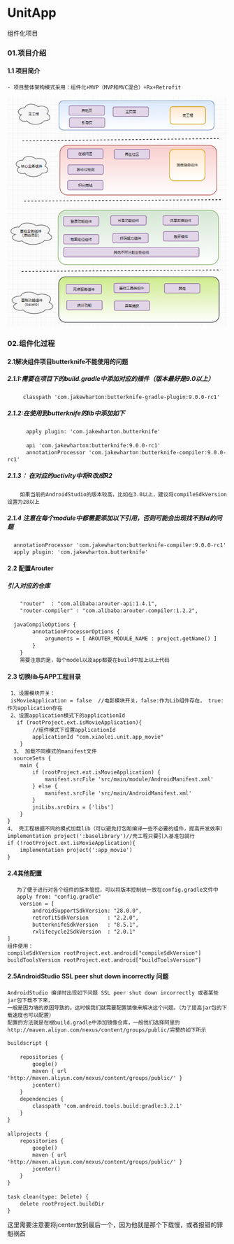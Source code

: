 # UnitApp
组件化项目
### 01.项目介绍
#### 1.1 项目简介
    - 项目整体架构模式采用：组件化+MVP（MVP和MVC混合）+Rx+Retrofit
  <img src="https://raw.githubusercontent.com/sky8650/UnitApp/master/images_git/base_project.png"  alt="竖"/>
    
### 02.组件化过程
#### 2.1解决组件项目butterknife不能使用的问题
##### 2.1.1:需要在项目下的build.gradle中添加对应的插件（版本最好是9.0以上）
         classpath 'com.jakewharton:butterknife-gradle-plugin:9.0.0-rc1'
##### 2.1.2:在使用到butterknife的lib中添加如下
          apply plugin: 'com.jakewharton.butterknife'
         
          api 'com.jakewharton:butterknife:9.0.0-rc1'
          annotationProcessor 'com.jakewharton:butterknife-compiler:9.0.0-rc1'
##### 2.1.3： 在对应的activity中将R改成R2
        如果当前的AndroidStudio的版本较高，比如在3.0以上，建议将compileSdkVersion设置为28以上
##### 2.1.4 注意在每个module中都需要添加以下引用，否则可能会出现找不到id的问题
      annotationProcessor 'com.jakewharton:butterknife-compiler:9.0.0-rc1'
      apply plugin: 'com.jakewharton.butterknife'
             
#### 2.2 配置Arouter

##### 引入对应的仓库
        "router"  : "com.alibaba:arouter-api:1.4.1",
        "router-compiler" : "com.alibaba:arouter-compiler:1.2.2",

      javaCompileOptions {
            annotationProcessorOptions {
                arguments = [ AROUTER_MODULE_NAME : project.getName() ]
            }
        }
        需要注意的是，每个model以及app都要在build中加上以上代码
#### 2.3 切换lib与APP工程目录
     1、设置模块开关：
     isMovieApplication = false  //电影模块开关，false:作为Lib组件存在， true:作为application存在
     2、设置application模式下的applicationId
       if (rootProject.ext.isMovieApplication){
            //组件模式下设置applicationId
            applicationId "com.xiaolei.unit.app_movie"
        }
      3、 加载不同模式的manifest文件
      sourceSets {
        main {
            if (rootProject.ext.isMovieApplication) {
                manifest.srcFile 'src/main/module/AndroidManifest.xml'
            } else {
                manifest.srcFile 'src/main/AndroidManifest.xml'
            }
            jniLibs.srcDirs = ['libs']
        }
    }
    4、 壳工程根据不同的模式加载lib（可以避免打包和编译一些不必要的组件，提高开发效率）
    implementation project(':baselibrary')//壳工程只要引入基准包就行
    if (!rootProject.ext.isMovieApplication){
        implementation project(':app_movie')
    }
  #### 2.4其他配置
       为了便于进行对各个组件的版本管控，可以将版本控制统一放在config.gradle文件中
       apply from: "config.gradle"
        version = [
            androidSupportSdkVersion: "28.0.0",
            retrofitSdkVersion      : "2.2.0",
            butterknifeSdkVersion   : "8.5.1",
            rxlifecycle2SdkVersion  : "2.0.1"
    ]
    组件使用： 
    compileSdkVersion rootProject.ext.android["compileSdkVersion"]
    buildToolsVersion rootProject.ext.android["buildToolsVersion"]
    
   #### 2.5AndroidStudio SSL peer shut down incorrectly 问题
    AndroidStudio 编译时出现如下问题 SSL peer shut down incorrectly 或者某些jar包下载不下来，
    一般是因为墙的原因导致的。这时候我们就需要配置镜像来解决这个问题。（为了提高jar包的下载速度也可以配置）
    配置的方法就是在根build.gradle中添加镜像仓库，一般我们选择阿里的 http://maven.aliyun.com/nexus/content/groups/public/完整的如下所示
```
buildscript {

    repositories {
        google()
        maven { url 'http://maven.aliyun.com/nexus/content/groups/public/' }
        jcenter()
    }
    dependencies {
        classpath 'com.android.tools.build:gradle:3.2.1'
    }
}

allprojects {
    repositories {
        google()
        maven { url 'http://maven.aliyun.com/nexus/content/groups/public/' }
        jcenter()
    }
}

task clean(type: Delete) {
    delete rootProject.buildDir
}
```
这里需要注意要将jcenter放到最后一个，因为他就是那个下载慢，或者报错的罪魁祸首


    
    
    
    

    
    
    
       
       
       

